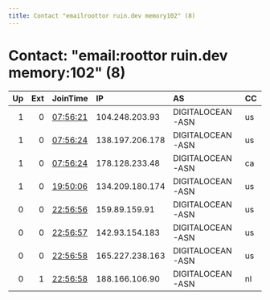 ```yaml
---
title: Contact "emailroottor ruin.dev memory102" (8)
---
```


# Contact: "email:roottor ruin.dev memory:102" (8)

|   Up |   Ext | JoinTime                                                                                              | IP              | AS               | CC   |   ORp |   Dirp | OS    | Version   | Nickname    |   eFamMembers |
|-----:|------:|:------------------------------------------------------------------------------------------------------|:----------------|:-----------------|:-----|------:|-------:|:------|:----------|:------------|--------------:|
|    1 |     0 | [07:56:21](https://nusenu.github.io/OrNetStats/w/relay/630232CC0E63A764991E5B298357B35AA8435AA2.html) | 104.248.203.93  | DIGITALOCEAN-ASN | us   |   443 |      0 | Linux | 0.4.6.9   | Ombrophilia |             4 |
|    1 |     0 | [07:56:24](https://nusenu.github.io/OrNetStats/w/relay/61A30227EF9E149A6039143679F82CFB298B6372.html) | 138.197.206.178 | DIGITALOCEAN-ASN | us   |   443 |      0 | Linux | 0.4.6.9   | Autumn      |             4 |
|    1 |     0 | [07:56:24](https://nusenu.github.io/OrNetStats/w/relay/72035C6699E963AA024F37C7E2826D7EB4CDA4D9.html) | 178.128.233.48  | DIGITALOCEAN-ASN | ca   |   443 |      0 | Linux | 0.4.6.9   | Sassafras   |             4 |
|    1 |     0 | [19:50:06](https://nusenu.github.io/OrNetStats/w/relay/E2EE8577EEC86F31C4D282F70BC7BE6D0FDFC30D.html) | 134.209.180.174 | DIGITALOCEAN-ASN | us   |   443 |      0 | Linux | 0.4.6.9   | Thrall      |             4 |
|    0 |     0 | [22:56:56](https://nusenu.github.io/OrNetStats/w/relay/E282D51BB007C2CE0F9BFBB80F01027D87003707.html) | 159.89.159.91   | DIGITALOCEAN-ASN | us   |   443 |      0 | Linux | 0.4.6.9   | Autumn      |             1 |
|    0 |     0 | [22:56:57](https://nusenu.github.io/OrNetStats/w/relay/E2F17437339C5CAB9DA76E0D2939DAF8958AAD92.html) | 142.93.154.183  | DIGITALOCEAN-ASN | us   |   443 |      0 | Linux | 0.4.6.9   | Sassafras   |             1 |
|    0 |     0 | [22:56:58](https://nusenu.github.io/OrNetStats/w/relay/3167B8F186CDD7C21566ED5B074F3B66FF2E281D.html) | 165.227.238.163 | DIGITALOCEAN-ASN | us   |   443 |      0 | Linux | 0.4.6.9   | Thrall      |             1 |
|    0 |     1 | [22:56:58](https://nusenu.github.io/OrNetStats/w/relay/832EA8BD0CE077ED6D7D52AEA83E489C5FBEE617.html) | 188.166.106.90  | DIGITALOCEAN-ASN | nl   |   443 |      0 | Linux | 0.4.6.9   | Ombrophilia |             1 |
